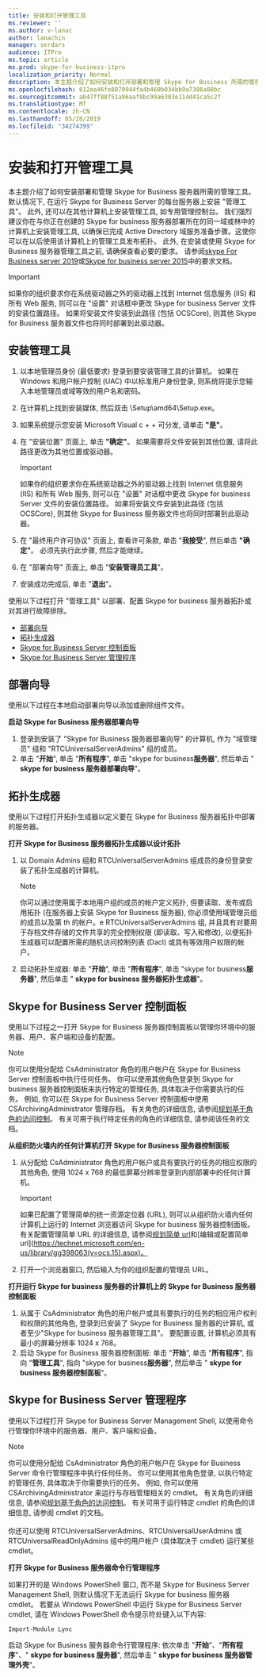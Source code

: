 ```yaml
---
title: 安装和打开管理工具
ms.reviewer: ''
ms.author: v-lanac
author: lanachin
manager: serdars
audience: ITPro
ms.topic: article
ms.prod: skype-for-business-itpro
localization_priority: Normal
description: 本主题介绍了如何安装和打开部署和管理 Skype for Business 所需的管理工具。
ms.openlocfilehash: 612ea46fe8870944fa4b460b034bb9a7386a88bc
ms.sourcegitcommit: ab47ff88f51a96aaf8bc99a6303e114d41ca5c2f
ms.translationtype: MT
ms.contentlocale: zh-CN
ms.lasthandoff: 05/20/2019
ms.locfileid: "34274399"
---
```

# <a name="install-and-open-administrative-tools"></a>安装和打开管理工具

本主题介绍了如何安装部署和管理 Skype for Business 服务器所需的管理工具。 默认情况下, 在运行 Skype for Business Server 的每台服务器上安装 "管理工具"。 此外, 还可以在其他计算机上安装管理工具, 如专用管理控制台。 我们强烈建议你在与你正在创建的 Skype for business 服务器部署所在的同一域或林中的计算机上安装管理工具, 以确保已完成 Active Directory 域服务准备步骤。这使你可以在以后使用该计算机上的管理工具发布拓扑。 此外, 在安装或使用 Skype for Business 服务器管理工具之前, 请确保查看必要的要求。 请参阅[skype For Business server 2019](../../SfBServer2019/plan/system-requirements.md)或[Skype for business server 2015](../plan-your-deployment/requirements-for-your-environment/requirements-for-your-environment.md)中的要求文档。
 
> [!Important]
> 如果你的组织要求你在系统驱动器之外的驱动器上找到 Internet 信息服务 (IIS) 和所有 Web 服务, 则可以在 "设置" 对话框中更改 Skype for business Server 文件的安装位置路径。 如果将安装文件安装到此路径 (包括 OCSCore), 则其他 Skype for Business 服务器文件也将同时部署到此驱动器。 

## <a name="to-install-the-administrative-tools"></a>安装管理工具

1. 以本地管理员身份 (最低要求) 登录到要安装管理工具的计算机。 如果在 Windows 和用户帐户控制 (UAC) 中以标准用户身份登录, 则系统将提示您输入本地管理员或域等效的用户名和密码。
2. 在计算机上找到安装媒体, 然后双击 \Setup\amd64\Setup.exe。
3. 如果系统提示您安装 Microsoft Visual c + + 可分发, 请单击 **"是"**。
4. 在 "安装位置" 页面上, 单击 **"确定"**。 如果需要将文件安装到其他位置, 请将此路径更改为其他位置或驱动器。

    > [!Important]
    > 如果你的组织要求你在系统驱动器之外的驱动器上找到 Internet 信息服务 (IIS) 和所有 Web 服务, 则可以在 "设置" 对话框中更改 Skype for business Server 文件的安装位置路径。 如果将安装文件安装到此路径 (包括 OCSCore), 则其他 Skype for Business 服务器文件也将同时部署到此驱动器。 

5. 在 "最终用户许可协议" 页面上, 查看许可条款, 单击 "**我接受**", 然后单击 **"确定"**。 必须先执行此步骤, 然后才能继续。
6. 在 "部署向导" 页面上, 单击 "**安装管理员工具**"。 
7. 安装成功完成后, 单击 "**退出**"。

使用以下过程打开 "管理工具" 以部署、配置 Skype for business 服务器拓扑或对其进行故障排除。

- [部署向导](#deployment-wizard)
- [拓扑生成器](#topology-builder) 
- [Skype for Business Server 控制面板](#skype-for-business-server-control-panel)
- [Skype for Business Server 管理程序](#skype-for-business-server-management-shell)

## <a name="deployment-wizard"></a>部署向导

使用以下过程在本地启动部署向导以添加或删除组件文件。

**启动 Skype for Business 服务器部署向导**

1. 登录到安装了 "Skype for Business 服务器部署向导" 的计算机, 作为 "域管理员" 组和 "RTCUniversalServerAdmins" 组的成员。
2. 单击 "**开始**", 单击 "**所有程序**", 单击 "skype for business**服务器**", 然后单击 " **skype for business 服务器部署向导**"。


## <a name="topology-builder"></a>拓扑生成器 

使用以下过程打开拓扑生成器以定义要在 Skype for Business 服务器拓扑中部署的服务器。

**打开 Skype for Business 服务器拓扑生成器以设计拓扑**

1. 以 Domain Admins 组和 RTCUniversalServerAdmins 组成员的身份登录安装了拓扑生成器的计算机。
    > [!NOTE]
    > 你可以通过使用属于本地用户组的成员的帐户定义拓扑, 但要读取、发布或启用拓扑 (在服务器上安装 Skype for Business 服务器), 你必须使用域管理员组的成员以及第 th 的帐户。e RTCUniversalServerAdmins 组, 并且具有对要用于存档文件存储的文件共享的完全控制权限 (即读取、写入和修改), 以便拓扑生成器可以配置所需的随机访问控制列表 (Dacl) 或具有等效用户权限的帐户。
 
2. 启动拓扑生成器: 单击 "**开始**", 单击 "**所有程序**", 单击 "skype for business**服务器**", 然后单击 " **skype for business 服务器拓扑生成器**"。

## <a name="skype-for-business-server-control-panel"></a>Skype for Business Server 控制面板 

使用以下过程之一打开 Skype for Business 服务器控制面板以管理你环境中的服务器、用户、客户端和设备的配置。

> [!NOTE]
> 你可以使用分配给 CsAdministrator 角色的用户帐户在 Skype for Business Server 控制面板中执行任何任务。 你可以使用其他角色登录到 Skype for business 服务器控制面板来执行特定的管理任务, 具体取决于你需要执行的任务。 例如, 你可以在 Skype for Business Server 控制面板中使用 CSArchivingAdministrator 管理存档。 有关角色的详细信息, 请参阅[规划基于角色的访问控制](https://technet.microsoft.com/en-us/library/gg425917(v=ocs.15).aspx)。 有关可用于执行特定任务的角色的详细信息, 请参阅该任务的文档。 

**从组织防火墙内的任何计算机打开 Skype for Business 服务器控制面板**

1. 从分配给 CsAdministrator 角色的用户帐户或具有要执行的任务的相应权限的其他角色, 使用 1024 x 768 的最低屏幕分辨率登录到内部部署中的任何计算机。

    > [!IMPORTANT]
    > 如果已配置了管理简单的统一资源定位器 (URL), 则可以从组织防火墙内任何计算机上运行的 Internet 浏览器访问 Skype for business 服务器控制面板。 有关配置管理简单 URL 的详细信息, 请参阅[规划简单 url](https://technet.microsoft.com/en-us/library/gg398287(v=ocs.15).aspx)和[编辑或配置简单 url](https://technet.microsoft.com/en-us/library/gg398063(v=ocs.15).aspx)。 

2. 打开一个浏览器窗口, 然后输入为你的组织配置的管理员 URL。

**打开运行 Skype for business 服务器的计算机上的 Skype for Business 服务器控制面板**

1. 从属于 CsAdministrator 角色的用户帐户或具有要执行的任务的相应用户权利和权限的其他角色, 登录到已安装了 Skype for Business 服务器的计算机, 或者至少"Skype for business 服务器管理工具"。 要配置设置, 计算机必须具有最小的屏幕分辨率 1024 x 768。
2. 启动 Skype for Business 服务器控制面板: 单击 "**开始**", 单击 "**所有程序**", 指向 "**管理工具**", 指向 "skype for business**服务器**", 然后单击 " **skype for business 服务器控制面板**"。

## <a name="skype-for-business-server-management-shell"></a>Skype for Business Server 管理程序 

使用以下过程打开 Skype for Business Server Management Shell, 以使用命令行管理你环境中的服务器、用户、客户端和设备。

> [!NOTE]
> 你可以使用分配给 CsAdministrator 角色的用户帐户在 Skype for Business Server 命令行管理程序中执行任何任务。 你可以使用其他角色登录, 以执行特定的管理任务, 具体取决于你需要执行的任务。 例如, 你可以使用 CSArchivingAdministrator 来运行与存档管理相关的 cmdlet。 有关角色的详细信息, 请参阅[规划基于角色的访问控制](https://technet.microsoft.com/en-us/library/gg425917(v=ocs.15).aspx)。 有关可用于运行特定 cmdlet 的角色的详细信息, 请参阅 cmdlet 的文档。<br/><br/>你还可以使用 RTCUniversalServerAdmins、RTCUniversalUserAdmins 或 RTCUniversalReadOnlyAdmins 组中的用户帐户 (具体取决于 cmdlet) 运行某些 cmdlet。 

**打开 Skype for Business 服务器命令行管理程序**

如果打开的是 Windows PowerShell 窗口, 而不是 Skype for Business Server Management Shell, 则默认情况下无法运行 Skype for business 服务器 cmdlet。 若要从 Windows PowerShell 中运行 Skype for Business Server cmdlet, 请在 Windows PowerShell 命令提示符处键入以下内容:

`Import-Module Lync`

启动 Skype for Business 服务器命令行管理程序: 依次单击 "**开始**"、"**所有程序**"、" **skype for business 服务器**", 然后单击 " **skype for business 服务器管理外壳**"。
